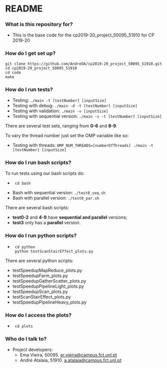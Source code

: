 
# README #

### What is this repository for? ###

* This is the base code for the cp2019-20_project_50095_51910 for CP 2019-20

### How do I get set up? ###

```
git clone https://github.com/AndreOA/cp2019-20_project_50095_51910.git
cd cp2019-20_project_50095_51910
cd code
make
```

### How do I run tests? ###
* Testing: `./main -t [testNumber] [inputSize]`
* Testing with debug: `./main -d -t [testNumber] [inputSize]`
* Testing with validation: `./main -v [inputSize]`
* Testing with sequential version: `./main -s -t [testNumber] [inputSize]`

There are several test sets, ranging from **0-6** and **8-9**.

To vary the thread number just set the OMP variable like so:
* Testing with threads: `OMP_NUM_THREADS=[numberOfThreads] ./main -t [testNumber] [inputSize]`

### How do I run bash scripts? ###
To run tests using our bash scripts do:
*	```
     cd bash
    ```
* Bash with sequential version: `./test0_seq.sh`
* Bash with parallel version: `./test0_par.sh`

There are several bash scripts:
* **test0-2** and **4-9** have **sequential and parallel** versions;
* **test3** only has a **parallel** version.

### How do I run python scripts? ###
*	```
     cd python
     python testScanStairEffect_plots.py
    ```
There are several python scripts:
* testSpeedupMapReduce_plots.py
* testSpeedupFarm_plots.py
* testSpeedupGatherScatter_plots.py
* testSpeedupPipelineLight_plots.py
* testSpeedupScan_plots.py
* testScanStairEffect_plots.py
* testSpeedupPipelineHeavy_plots.py

### How do I access the plots? ###
*	```
     cd plots
    ```

### Who do I talk to? ###
* Project developers:
    * Ema Vieira, 50095. er.vieira@campus.fct.unl.pt
    * André Atalaia, 51910. a.atalaia@campus.fct.unl.pt